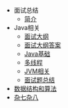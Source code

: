 - 面试总结
  - [简介](/面试总结/)
- Java相关
  - [面试大纲](面试总结/Java相关/面试大纲.md)
  - [面试大纲答案](面试总结/Java相关/面试大纲答案.md)
  - [Java基础](面试总结/Java相关/Java基础.md)
  - [多线程](面试总结/Java相关/多线程.md)
  - [JVM相关](面试总结/Java相关/JVM相关.md)
  - [面试题总结](面试总结/Java相关/面试题总结.md)
- [数据结构和算法](面试总结/数据结构和算法.md)
- [杂七杂八](面试总结/杂七杂八.md)
